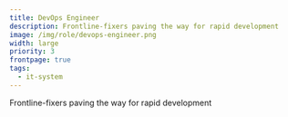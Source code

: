 ```yaml
---
title: DevOps Engineer
description: Frontline-fixers paving the way for rapid development
image: /img/role/devops-engineer.png
width: large
priority: 3
frontpage: true
tags:
  - it-system
---
```

Frontline-fixers paving the way for rapid development